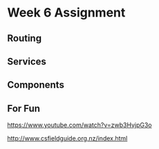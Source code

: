 # Week 6 Assignment

## Routing

## Services

## Components

## For Fun

https://www.youtube.com/watch?v=zwb3HvjpG3o

http://www.csfieldguide.org.nz/index.html

